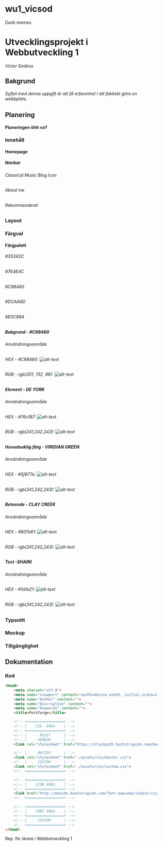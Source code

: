 # wu1_vicsod
Dank memes

# Utvecklingsprojekt i Webbutveckling 1
*Victor Sodéus*

## Bakgrund
###### Syftet med denna uppgift är att få erfarenhet i att faktiskt göra en webbplats.
## Planering
#### Planeringen öhh va?
### Innehåll
#### Homepage
##### Navbar
###### Classical Music Blog Icon
###### About me
###### Rekommenderat
### Layout
### Färgval

#### Färgpalett
###### #35342C
###### #7E4E4C
###### #C98460
###### #DCAA6D
###### #E0C89A

##### Bakgrund - #C98460
###### Användningsområde
###### HEX - #C98460: ![alt-text](https://via.placeholder.com/2040/C98460/C98460?Text=%20%20)

###### RGB - rgb(201, 132, 96): ![alt-text](https://via.placeholder.com/20/C98460/C98460?Text=%20%20)

##### Element - DE YORK
###### Användningsområde
###### HEX - #76c187: ![alt-text](https://via.placeholder.com/20/76c187/76c187?Text=%20 "#76c187")

###### RGB - rgb(241,242,243): ![alt-text](https://via.placeholder.com/20/F0E7DC/F0E7DC?Text=%20 "#F0E7DC")

##### Huvudsaklig färg - VIRIDIAN GREEN
###### Användningsområde
###### HEX - #5f877e: ![alt-text](https://via.placeholder.com/20/5f877e/5f877e?Text=%20 "#5f877e")

###### RGB - rgb(241,242,243): ![alt-text](https://via.placeholder.com/20/F0E7DC/F0E7DC?Text=%20 "#F0E7DC")

##### Beteende - CLAY CREEK
###### Användningsområde
###### HEX - #807e61: ![alt-text](https://via.placeholder.com/20/807e61/807e61?Text=%20 "#807e61")

###### RGB - rgb(241,242,243): ![alt-text](https://via.placeholder.com/20/F0E7DC/F0E7DC?Text=%20 "#F0E7DC")

##### Text -SHARK
###### Användningsområde
###### HEX - #1a1a21: ![alt-text](https://via.placeholder.com/20/1a1a21/1a1a21?Text=%20 "#1a1a21")

###### RGB - rgb(241,242,243): ![alt-text](https://via.placeholder.com/20/F0E7DC/F0E7DC?Text=%20 "#F0E7DC")

### Typsnitt
### Mockup
### Tillgänglighet

## Dokumentation
### Kod
```html
<head>
	<meta charset="utf-8">
	<meta name="viewport" content="width=device-width, initial-scale=1, shrink-to-fit=no">
	<meta name="Author" content="">
	<meta name="Description" content="">
	<meta name="keywords" content="">
	<title>Porkforge</title>

	<!-- +=================+ -->
	<!-- |    CSS  AREA    | -->
	<!-- +=================+ -->
	<!-- |      RESET      | -->
	<!-- |     VENDOR      | -->
	<link rel="stylesheet" href="https://stackpath.bootstrapcdn.com/bootstrap/4.1.3/css/bootstrap.min.css" integrity="sha384-MCw98/SFnGE8fJT3GXwEOngsV7Zt27NXFoaoApmYm81iuXoPkFOJwJ8ERdknLPMO" crossorigin="anonymous">

	<!-- |     MASTER      | -->
	<link rel="stylesheet" href="./assets/css/master.css">
	<!-- |     CUSTOM      | -->
	<link rel="stylesheet" href="./assets/css/custom.css">
	<!-- +=================+ -->

	<!-- +=================+ -->
	<!-- |    ICON AREA    | -->
	<!-- +=================+ -->
	<link href="http://maxcdn.bootstrapcdn.com/font-awesome/latest/css/font-awesome.min.css" rel="stylesheet">
	<!-- +=================+ -->

	<!-- +=================+ -->
	<!-- |    FONT AREA    | -->
	<!-- +=================+ -->
	<!-- |     CUSTOM      | -->
	<!-- +=================+ -->
</head>
```
Rep. för lärare i Webbutveckling 1
